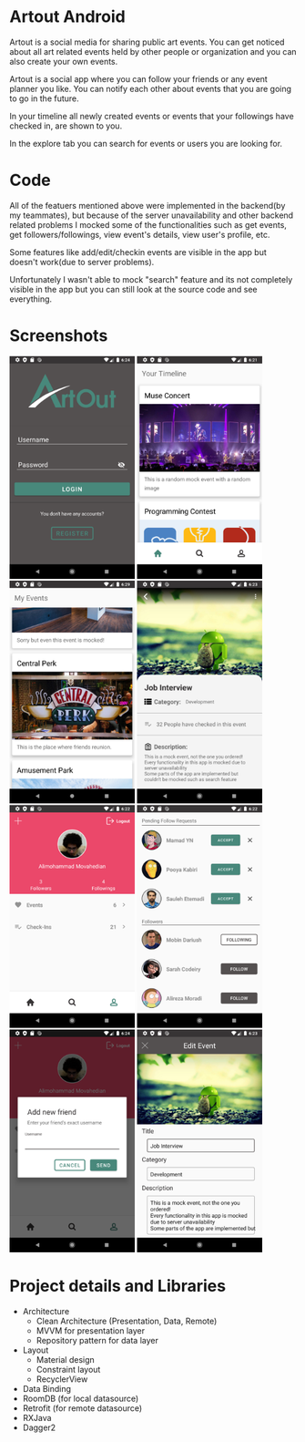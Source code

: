 # Artout Android
Artout is a social media for sharing public art events. You can get noticed about all art related events held by other people or organization and you can also create your own events.


Artout is a social app where you can follow your friends or any event planner you like. You can notify each other about events that you are going to go in the future.

In your timeline all newly created events or events that your followings have checked in, are shown to you.

In the explore tab you can search for events or users you are looking for.

# Code
All of the featuers mentioned above were implemented in the backend(by my teammates), but because of the server unavailability and other backend related problems
I mocked some of the functionalities such as get events, get followers/followings, view event's details, view user's profile, etc.

Some features like add/edit/checkin events
are visible in the app but doesn't work(due to server problems).

Unfortunately I wasn't able to mock "search" feature and its not completely visible in the app but you can still
look at the source code and see everything.

# Screenshots
<img src="screenshots/login.png" width="220"/>  <img src="screenshots/timeline.png" width="220"/>  <img src="screenshots/my_events.png" width="220"/>  <img src="screenshots/event_detail.png" width="220"/>  <img src="screenshots/own_profile.png" width="220"/>  <img src="screenshots/followers.png" width="220"/>  <img src="screenshots/add_friend.png" width="220"/>  <img src="screenshots/edit_event.png" width="220"/>

# Project details and Libraries
- Architecture
  - Clean Architecture (Presentation, Data, Remote)
  - MVVM for presentation layer
  - Repository pattern for data layer
- Layout
  - Material design
  - Constraint layout
  - RecyclerView
- Data Binding
- RoomDB (for local datasource)
- Retrofit (for remote datasource)
- RXJava
- Dagger2




